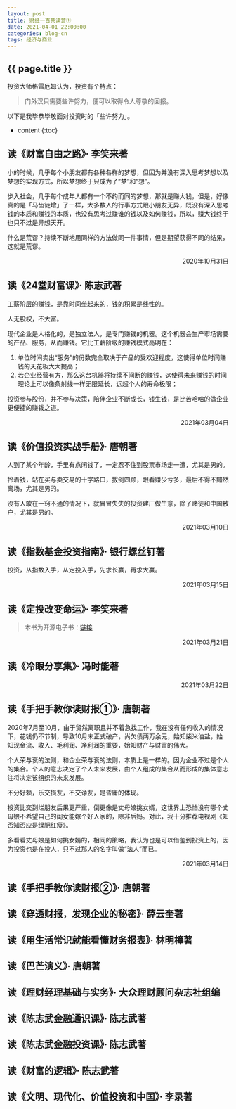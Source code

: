 ```yaml
---
layout: post
title: 财经一百共读营①
date: 2021-04-01 22:00:00
categories: blog-cn
tags: 经济与商业
--- 
```


<h2>{{ page.title }}</h2>

投资大师格雷厄姆认为，投资有个特点：

> 门外汉只需要些许努力，便可以取得令人尊敬的回报。

以下是我毕恭毕敬面对投资时的「些许努力」。

* content
{:toc}

## 读《财富自由之路》· 李笑来著

小的时候，几乎每个小朋友都有各种各样的梦想，但因为并没有深入思考梦想以及梦想的实现方式，所以梦想终于只成为了“梦”和“想”。

步入社会，几乎每个成年人都有一个不约而同的梦想，那就是赚大钱，但是，好像真的是「马齿徒增」了一样，大多数人的行事方式跟小朋友无异，既没有深入思考钱的本质和赚钱的本质，也没有思考过赚谁的钱以及如何赚钱，所以，赚大钱终于也只不过是异想天开。

什么是荒谬？持续不断地用同样的方法做同一件事情，但是期望获得不同的结果，这就是荒谬。

<p align="right">2020年10月31日</p>

## 读《24堂财富课》· 陈志武著

工薪阶层的赚钱，是靠时间垒起来的，钱的积累是线性的。

人无股权，不大富。

现代企业是人格化的，是独立法人，是专门赚钱的机器。这个机器会生产市场需要的产品、服务，从而赚钱。它比工薪阶级的赚钱模式高明在：
1. 单位时间卖出“服务”的份数完全取决于产品的受欢迎程度，这使得单位时间赚钱的天花板大大提高；
2. 若企业经营有方，那么这台机器将持续不间断的赚钱，这使得未来赚钱的时间理论上可以像条射线一样无限延长，远超个人的寿命极限；

投资参与股份，并不参与决策，陪伴企业不断成长，钱生钱，是比苦哈哈的做企业更便捷的赚钱之道。

<p align="right">2021年03月04日</p>

## 读《价值投资实战手册》· 唐朝著

人到了某个年龄，手里有点闲钱了，一定忍不住到股票市场走一遭，尤其是男的。

拎着钱，站在买与卖交易的十字路口，拔剑四顾，眼看赚少亏多，最后不得不黯然离场，尤其是男的。

没有人敢在一窍不通的情况下，就冒冒失失的投资建厂做生意，除了赌徒和中国散户，尤其是男的。

<p align="right">2021年03月10日</p>

## 读《指数基金投资指南》· 银行螺丝钉著

投资，从指数入手，从定投入手，先求长赢，再求大赢。

<p align="right">2021年03月15日</p>

## 读《定投改变命运》· 李笑来著

> 本书为开源电子书：<a href="https://github.com/xiaolai/regular-investing-in-box" target="_blank">链接</a>

<p align="right">2021年03月21日</p>

## 读《冷眼分享集》· 冯时能著

<p align="right">2021年03月22日</p>

## 读《手把手教你读财报①》· 唐朝著

2020年7月至10月，由于贸然离职且并不着急找工作，我在没有任何收入的情况下，花钱仍不节制，导致10月末正式破产，尚欠债两万余元，始知柴米油盐，始知现金流、收入、毛利润、净利润的重要，始知财产与财富的伟大。

个人荣与衰的法则，和企业荣与衰的法则，本质上是一样的。因为企业不过是个人的集合。个人的意志决定了个人未来发展，由个人组成的集合从而形成的集体意志注将决定该组织的未来发展。

不分好赖，乐交损友，不交诤友，是昏庸的体现。

投资比交到烂朋友后果更严重，倒更像是丈母娘挑女婿，这世界上恐怕没有哪个丈母娘不希望自己的闺女能嫁个好人家的，除非后妈。对此，我十分推荐电视剧《知否知否应是绿肥红瘦》。

多看看丈母娘是如何挑女婿的，相同的策略，我认为也是可以借鉴到投资上的，因为投资也是在投人，只不过那人的名字叫做“法人”而已。

<p align="right">2021年03月14日</p>

## 读《手把手教你读财报②》· 唐朝著

## 读《穿透财报，发现企业的秘密》· 薛云奎著

## 读《用生活常识就能看懂财务报表》· 林明樟著

## 读《巴芒演义》· 唐朝著

## 读《理财经理基础与实务》· 大众理财顾问杂志社组编

## 读《陈志武金融通识课》· 陈志武著

## 读《陈志武金融投资课》· 陈志武著

## 读《财富的逻辑》· 陈志武著

## 读《文明、现代化、价值投资和中国》· 李录著

